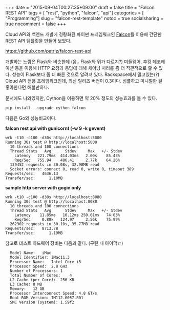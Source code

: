 +++
date          = "2015-09-04T00:27:35+09:00"
draft         = false
title         = "Falcon REST API"
tags          = [ "rest", "python", "falcon", "api"]
categories    = [ "Programming"]
slug          = "falcon-rest-template"
notoc         = true
socialsharing = true
nocomment     = false
+++

Cloud API와 백엔드 개발에 경량화된 파이썬 프레임워크인 [Falcon](http://falconframework.org)를 이용해 간단한 REST API 템플릿을 만들어 보았다. 

https://github.com/patriz/falcon-rest-api

개발하는 느낌은 Flask와 비슷한데 (음.. Flask와 뭐가 다르지?) 미들웨어, 후킹 데코레이션 등을 이용해 HTTP 요청과 응답에 대해 체이닝 처리를 좀 더 직관적으로 할 수 있다. 성능이 Flask보다 좀 더 빠른 것으로 알려져 있다. Rackspace에서 밀고있는(?) Cloud API 전용 프레임워크인데, 최신 릴리즈 버전이 0.3이다. 심플하고 미니멀한 걸 좋아한다면 해볼만하다.

문서에도 나와있지만, Cython을 이용하면 약 20% 정도의 성능효과를 볼 수 있다.

```
pip install --upgrade cython falcon
```

다음은 Go와 성능비교이다.

**falcon rest api with gunicornt (-w 9 -k gevent)**
```
wrk -t10 -c100 -d30s http://localhost:5000
Running 30s test @ http://localhost:5000
  10 threads and 100 connections
  Thread Stats   Avg      Stdev     Max   +/- Stdev
    Latency   221.79ms  414.03ms   2.00s    85.43%
    Req/Sec   755.94    486.41     2.77k    64.26%
  139452 requests in 30.08s, 32.98MB read
  Socket errors: connect 0, read 0, write 0, timeout 389
Requests/sec:   4636.13
Transfer/sec:      1.10MB
```

**sample http server with gogin only**
```
wrk -t10 -c100 -d30s http://localhost:8080
Running 30s test @ http://localhost:8080
  10 threads and 100 connections
  Thread Stats   Avg      Stdev     Max   +/- Stdev
    Latency    11.85ms   10.12ms 250.01ms   74.03%
    Req/Sec     0.88k   124.97     2.56k    75.99%
  262302 requests in 30.10s, 35.77MB read
Requests/sec:   8713.78
Transfer/sec:      1.19MB
```

참고로 테스트 하드웨어 장비는 다음과 같다. (구린 내 아이맥ㅠ)
```
  Model Name:	iMac
  Model Identifier:	iMac11,3
  Processor Name:	Intel Core i5
  Processor Speed:	2.8 GHz
  Number of Processors:	1
  Total Number of Cores:	4
  L2 Cache (per Core):	256 KB
  L3 Cache:	8 MB
  Memory:	12 GB
  Processor Interconnect Speed:	4.8 GT/s
  Boot ROM Version:	IM112.0057.B01
  SMC Version (system):	1.59f2
```
